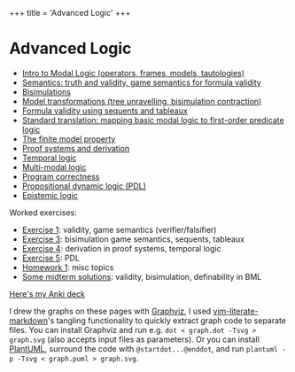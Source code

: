 +++
title = 'Advanced Logic'
+++
# Advanced Logic
- [Intro to Modal Logic (operators, frames, models, tautologies)](intro-to-modal-logic-operators-frames-models-tautologies/)
- [Semantics: truth and validity, game semantics for formula validity](semantics-truth-and-validity-game-semantics-for-formula-validity/)
- [Bisimulations](bisimulations/)
- [Model transformations (tree unravelling, bisimulation contraction)](model-transformations-tree-unravelling-bisimulation-contraction/)
- [Formula validity using sequents and tableaux](formula-validity-using-sequents-and-tableaux/)
- [Standard translation: mapping basic modal logic to first-order predicate logic](standard-translation-mapping-basic-modal-logic-to-first-order-predicate-logic/)
- [The finite model property](the-finite-model-property/)
- [Proof systems and derivation](proof-systems-and-derivation/)
- [Temporal logic](temporal-logic/)
- [Multi-modal logic](multi-modal-logic/)
- [Program correctness](program-correctness/)
- [Propositional dynamic logic (PDL)](propositional-dynamic-logic-pdl/)
- [Epistemic logic](epistemic-logic/)

Worked exercises:

- [Exercise 1](exercise-1/): validity, game semantics (verifier/falsifier)
- [Exercise 3](exercise-3/): bisimulation game semantics, sequents, tableaux
- [Exercise 4](exercise-4/): derivation in proof systems, temporal logic
- [Exercise 5](exercise-5/): PDL
- [Homework 1](homework-1/): misc topics
- [Some midterm solutions](some-midterm-solutions/): validity, bisimulation, definability in BML

[Here's my Anki deck](advanced-logic.apkg)

I drew the graphs on these pages with [Graphviz](https://graphviz.org/), I used [vim-literate-markdown](https://github.com/thezeroalpha/vim-literate-markdown)'s tangling functionality to quickly extract graph code to separate files.
You can install Graphviz and run e.g. `dot < graph.dot -Tsvg > graph.svg` (also accepts input files as parameters).
Or you can install [PlantUML](https://plantuml.com/), surround the code with `@startdot...@enddot`, and run `plantuml -p -Tsvg < graph.puml > graph.svg`.
